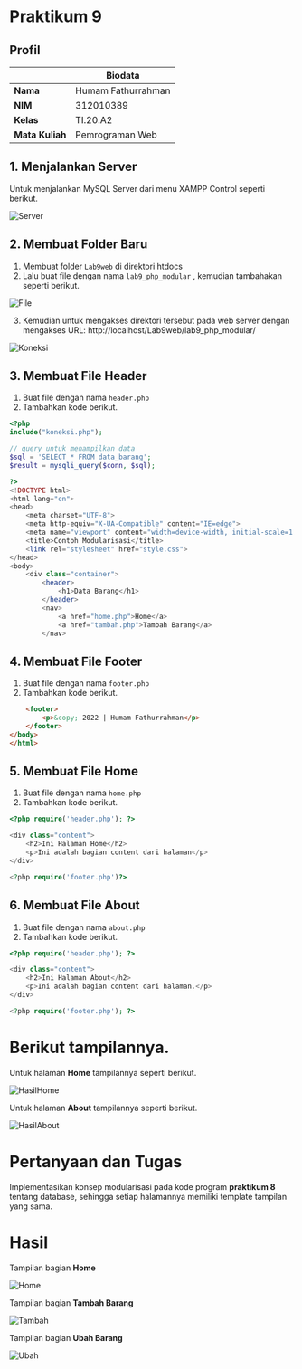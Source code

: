 # Praktikum 9

## Profil
| | Biodata |
| -------- | --- |
| **Nama** | Humam Fathurrahman |
| **NIM** | 312010389 |
| **Kelas** | TI.20.A2 |
| **Mata Kuliah** | Pemrograman Web |

## 1. Menjalankan Server

Untuk menjalankan MySQL Server dari menu XAMPP Control seperti berikut.

![Server](gambar/server.png)

## 2. Membuat Folder Baru

1. Membuat folder `Lab9web` di direktori htdocs
2. Lalu buat file dengan nama `lab9_php_modular` , kemudian tambahakan seperti berikut.

![File](gambar/file.png)

3. Kemudian untuk mengakses direktori tersebut pada web server dengan mengakses URL: http://localhost/Lab9web/lab9_php_modular/

![Koneksi](gambar/konek.png)

## 3. Membuat File Header

1. Buat file dengan nama `header.php`
2. Tambahkan kode berikut.

```php
<?php
include("koneksi.php");

// query untuk menampilkan data
$sql = 'SELECT * FROM data_barang';
$result = mysqli_query($conn, $sql);

?>
<!DOCTYPE html>
<html lang="en">
<head>
    <meta charset="UTF-8">
    <meta http-equiv="X-UA-Compatible" content="IE=edge">
    <meta name="viewport" content="width=device-width, initial-scale=1.0">
    <title>Contoh Modularisasi</title>
    <link rel="stylesheet" href="style.css">
</head>
<body>
    <div class="container">
        <header>
            <h1>Data Barang</h1>
        </header>
        <nav>
            <a href="home.php">Home</a>
            <a href="tambah.php">Tambah Barang</a>
        </nav>
```

## 4. Membuat File Footer

1. Buat file dengan nama `footer.php`
2. Tambahkan kode berikut.

```html
    <footer>
        <p>&copy; 2022 | Humam Fathurrahman</p>
    </footer>
</body>
</html>
```

## 5. Membuat File Home

1. Buat file dengan nama `home.php`
2. Tambahkan kode berikut.

```php
<?php require('header.php'); ?>

<div class="content">
    <h2>Ini Halaman Home</h2>
    <p>Ini adalah bagian content dari halaman</p>
</div>

<?php require('footer.php')?>
```

## 6. Membuat File About

1. Buat file dengan nama `about.php`
2. Tambahkan kode berikut.

```php
<?php require('header.php'); ?>

<div class="content">
    <h2>Ini Halaman About</h2>
    <p>Ini adalah bagian content dari halaman.</p>
</div>

<?php require('footer.php'); ?>
```

# Berikut tampilannya.

Untuk halaman **Home** tampilannya seperti berikut.

![HasilHome](gambar/hasilhome.png)

Untuk halaman **About** tampilannya seperti berikut.

![HasilAbout](gambar/hasilabout.png)

# Pertanyaan dan Tugas

Implementasikan konsep modularisasi pada kode program **praktikum 8** tentang database, sehingga setiap halamannya memiliki template tampilan yang sama.

# Hasil

Tampilan bagian **Home**

![Home](gambar/tampilanhome.png)

Tampilan bagian **Tambah Barang**

![Tambah](gambar/tampilantambah.png)

Tampilan bagian **Ubah Barang**

![Ubah](gambar/tampilanubah.png)